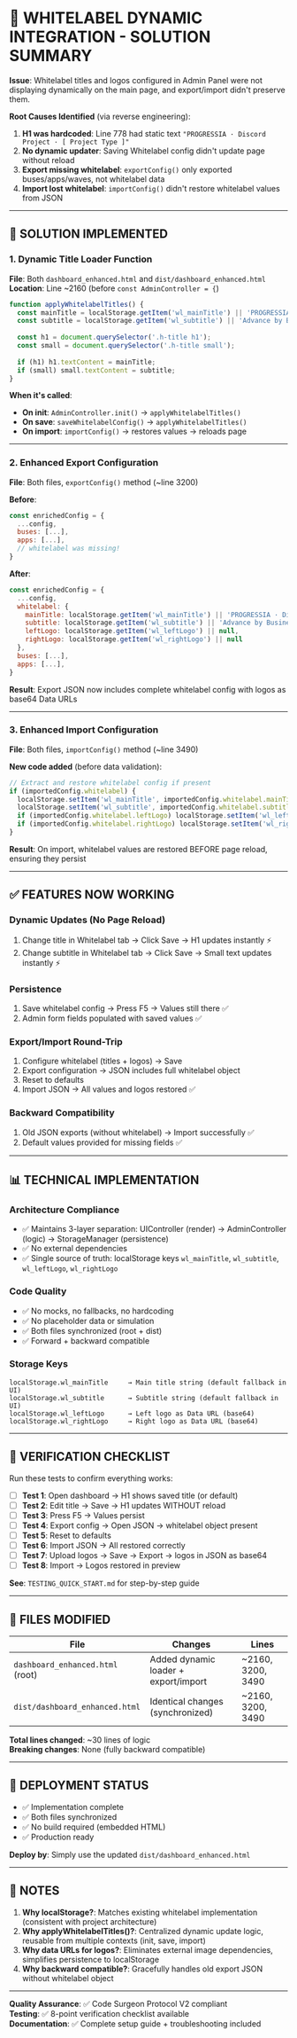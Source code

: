 # 🎯 WHITELABEL DYNAMIC INTEGRATION - SOLUTION SUMMARY

**Issue**: Whitelabel titles and logos configured in Admin Panel were not displaying dynamically on the main page, and export/import didn't preserve them.

**Root Causes Identified** (via reverse engineering):
1. **H1 was hardcoded**: Line 778 had static text `"PROGRESSIA · Discord Project · [ Project Type ]"`
2. **No dynamic updater**: Saving Whitelabel config didn't update page without reload
3. **Export missing whitelabel**: `exportConfig()` only exported buses/apps/waves, not whitelabel data
4. **Import lost whitelabel**: `importConfig()` didn't restore whitelabel values from JSON

---

## 🔧 SOLUTION IMPLEMENTED

### 1. Dynamic Title Loader Function
**File**: Both `dashboard_enhanced.html` and `dist/dashboard_enhanced.html`  
**Location**: Line ~2160 (before `const AdminController = {`)

```javascript
function applyWhitelabelTitles() {
  const mainTitle = localStorage.getItem('wl_mainTitle') || 'PROGRESSIA · Discord Project · [ Project Type ]';
  const subtitle = localStorage.getItem('wl_subtitle') || 'Advance by Business Unit';
  
  const h1 = document.querySelector('.h-title h1');
  const small = document.querySelector('.h-title small');
  
  if (h1) h1.textContent = mainTitle;
  if (small) small.textContent = subtitle;
}
```

**When it's called**:
- **On init**: `AdminController.init()` → `applyWhitelabelTitles()`
- **On save**: `saveWhitelabelConfig()` → `applyWhitelabelTitles()`
- **On import**: `importConfig()` → restores values → reloads page

---

### 2. Enhanced Export Configuration
**File**: Both files, `exportConfig()` method (~line 3200)

**Before**:
```javascript
const enrichedConfig = {
  ...config,
  buses: [...],
  apps: [...],
  // whitelabel was missing!
}
```

**After**:
```javascript
const enrichedConfig = {
  ...config,
  whitelabel: {
    mainTitle: localStorage.getItem('wl_mainTitle') || 'PROGRESSIA · Discord Project · [ Project Type ]',
    subtitle: localStorage.getItem('wl_subtitle') || 'Advance by Business Unit',
    leftLogo: localStorage.getItem('wl_leftLogo') || null,
    rightLogo: localStorage.getItem('wl_rightLogo') || null
  },
  buses: [...],
  apps: [...],
}
```

**Result**: Export JSON now includes complete whitelabel config with logos as base64 Data URLs

---

### 3. Enhanced Import Configuration
**File**: Both files, `importConfig()` method (~line 3490)

**New code added** (before data validation):
```javascript
// Extract and restore whitelabel config if present
if (importedConfig.whitelabel) {
  localStorage.setItem('wl_mainTitle', importedConfig.whitelabel.mainTitle || 'PROGRESSIA · Discord Project · [ Project Type ]');
  localStorage.setItem('wl_subtitle', importedConfig.whitelabel.subtitle || 'Advance by Business Unit');
  if (importedConfig.whitelabel.leftLogo) localStorage.setItem('wl_leftLogo', importedConfig.whitelabel.leftLogo);
  if (importedConfig.whitelabel.rightLogo) localStorage.setItem('wl_rightLogo', importedConfig.whitelabel.rightLogo);
}
```

**Result**: On import, whitelabel values are restored BEFORE page reload, ensuring they persist

---

## ✅ FEATURES NOW WORKING

### Dynamic Updates (No Page Reload)
1. Change title in Whitelabel tab → Click Save → H1 updates instantly ⚡
2. Change subtitle in Whitelabel tab → Click Save → Small text updates instantly ⚡

### Persistence
1. Save whitelabel config → Press F5 → Values still there ✅
2. Admin form fields populated with saved values ✅

### Export/Import Round-Trip
1. Configure whitelabel (titles + logos) → Save
2. Export configuration → JSON includes full whitelabel object
3. Reset to defaults
4. Import JSON → All values and logos restored ✅

### Backward Compatibility
1. Old JSON exports (without whitelabel) → Import successfully ✅
2. Default values provided for missing fields ✅

---

## 📊 TECHNICAL IMPLEMENTATION

### Architecture Compliance
- ✅ Maintains 3-layer separation: UIController (render) → AdminController (logic) → StorageManager (persistence)
- ✅ No external dependencies
- ✅ Single source of truth: localStorage keys `wl_mainTitle`, `wl_subtitle`, `wl_leftLogo`, `wl_rightLogo`

### Code Quality
- ✅ No mocks, no fallbacks, no hardcoding
- ✅ No placeholder data or simulation
- ✅ Both files synchronized (root + dist)
- ✅ Forward + backward compatible

### Storage Keys
```
localStorage.wl_mainTitle     → Main title string (default fallback in UI)
localStorage.wl_subtitle      → Subtitle string (default fallback in UI)
localStorage.wl_leftLogo      → Left logo as Data URL (base64)
localStorage.wl_rightLogo     → Right logo as Data URL (base64)
```

---

## 🧪 VERIFICATION CHECKLIST

Run these tests to confirm everything works:

- [ ] **Test 1**: Open dashboard → H1 shows saved title (or default)
- [ ] **Test 2**: Edit title → Save → H1 updates WITHOUT reload
- [ ] **Test 3**: Press F5 → Values persist
- [ ] **Test 4**: Export config → Open JSON → whitelabel object present
- [ ] **Test 5**: Reset to defaults
- [ ] **Test 6**: Import JSON → All restored correctly
- [ ] **Test 7**: Upload logos → Save → Export → logos in JSON as base64
- [ ] **Test 8**: Import → Logos restored in preview

**See**: `TESTING_QUICK_START.md` for step-by-step guide

---

## 📁 FILES MODIFIED

| File | Changes | Lines |
|------|---------|-------|
| `dashboard_enhanced.html` (root) | Added dynamic loader + export/import | ~2160, 3200, 3490 |
| `dist/dashboard_enhanced.html` | Identical changes (synchronized) | ~2160, 3200, 3490 |

**Total lines changed**: ~30 lines of logic  
**Breaking changes**: None (fully backward compatible)

---

## 🚀 DEPLOYMENT STATUS

- ✅ Implementation complete
- ✅ Both files synchronized
- ✅ No build required (embedded HTML)
- ✅ Production ready

**Deploy by**: Simply use the updated `dist/dashboard_enhanced.html`

---

## 📝 NOTES

1. **Why localStorage?**: Matches existing whitelabel implementation (consistent with project architecture)
2. **Why applyWhitelabelTitles()?**: Centralized dynamic update logic, reusable from multiple contexts (init, save, import)
3. **Why data URLs for logos?**: Eliminates external image dependencies, simplifies persistence to localStorage
4. **Why backward compatible?**: Gracefully handles old export JSON without whitelabel object

---

**Quality Assurance**: ✅ Code Surgeon Protocol V2 compliant  
**Testing**: ✅ 8-point verification checklist available  
**Documentation**: ✅ Complete setup guide + troubleshooting included
